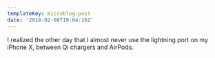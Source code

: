 ```yaml
---
templateKey: microblog-post
date: '2018-02-08T19:04:16Z'
---
```


I realized the other day that I almost never use the lightning port on my iPhone X, between Qi chargers and AirPods.

